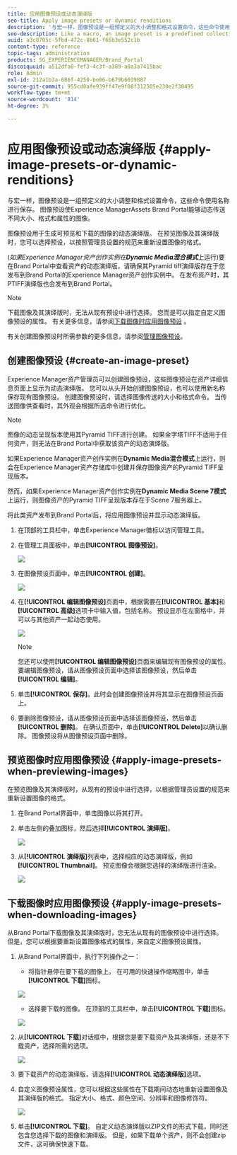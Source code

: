 ```yaml
---
title: 应用图像预设或动态演绎版
seo-title: Apply image presets or dynamic renditions
description: '与宏一样，图像预设是一组预定义的大小调整和格式设置命令，这些命令使用名称进行保存。 图像预设使Experience ManagerAssets Brand Portal能够动态传送不同大小、格式和属性的图像。 '
seo-description: Like a macro, an image preset is a predefined collection of sizing and formatting commands saved under a name. Image presets enable Experience Manager Assets Brand Portal to dynamically deliver images of different sizes, formats, and properties.
uuid: a3c8705c-5fbd-472c-8b61-f65b3e552c1b
content-type: reference
topic-tags: administration
products: SG_EXPERIENCEMANAGER/Brand_Portal
discoiquuid: a512dfa0-fef3-4c3f-a389-a0a3a7415bac
role: Admin
exl-id: 212a1b3a-686f-4250-be06-b679b6039887
source-git-commit: 955cd8afe939ff47e9f08f312505e230e2f38495
workflow-type: tm+mt
source-wordcount: '814'
ht-degree: 3%

---
```


# 应用图像预设或动态演绎版 {#apply-image-presets-or-dynamic-renditions}

与宏一样，图像预设是一组预定义的大小调整和格式设置命令，这些命令使用名称进行保存。 图像预设使Experience ManagerAssets Brand Portal能够动态传送不同大小、格式和属性的图像。

图像预设用于生成可预览和下载的图像的动态演绎版。 在预览图像及其演绎版时，您可以选择预设，以按照管理员设置的规范来重新设置图像的格式。

(*如果Experience Manager资产创作实例在&#x200B;**Dynamic Media混合模式***上运行)要在Brand Portal中查看资产的动态演绎版，请确保其Pyramid tiff演绎版存在于您发布到Brand Portal的Experience Manager资产创作实例中。 在发布资产时，其PTIFF演绎版也会发布到Brand Portal。

>[!NOTE]
>
>下载图像及其演绎版时，无法从现有预设中进行选择。 您而是可以指定自定义图像预设的属性。 有关更多信息，请参阅[下载图像时应用图像预设](../using/brand-portal-image-presets.md#main-pars-text-1403412644) 。


有关创建图像预设时所需参数的更多信息，请参阅[管理图像预设](../using/brand-portal-image-presets.md)。

## 创建图像预设 {#create-an-image-preset}

Experience Manager资产管理员可以创建图像预设，这些图像预设在资产详细信息页面上显示为动态演绎版。 您可以从头开始创建图像预设，也可以使用新名称保存现有图像预设。 创建图像预设时，请选择图像传送的大小和格式命令。 当传送图像供查看时，其外观会根据所选命令进行优化。

>[!NOTE]
>
>图像的动态呈现版本使用其Pyramid TIFF进行创建。 如果金字塔TIFF不适用于任何资产，则无法在Brand Portal中获取该资产的动态演绎版。
>
>如果Experience Manager资产创作实例在&#x200B;**Dynamic Media混合模式**&#x200B;上运行，则会在Experience Manager资产存储库中创建并保存图像资产的Pyramid TIFF呈现版本。
>
>然而，如果Experience Manager资产创作实例在&#x200B;**Dynamic Media Scene 7模式**&#x200B;上运行，则图像资产的Pyramid TIFF呈现版本存在于Scene 7服务器上。
>
>将此类资产发布到Brand Portal后，将应用图像预设并显示动态演绎版。


1. 在顶部的工具栏中，单击Experience Manager徽标以访问管理工具。

1. 在管理工具面板中，单击&#x200B;**[!UICONTROL 图像预设]**。

   ![](assets/admin-tools-panel-4.png)

1. 在图像预设页面中，单击&#x200B;**[!UICONTROL 创建]**。

   ![](assets/image_preset_homepage.png)

1. 在&#x200B;**[!UICONTROL 编辑图像预设]**&#x200B;页面中，根据需要在&#x200B;**[!UICONTROL 基本]**&#x200B;和&#x200B;**[!UICONTROL 高级]**&#x200B;选项卡中输入值，包括名称。 预设显示在左窗格中，并可以与其他资产一起动态使用。

   ![](assets/image_preset_create.png)

   >[!NOTE]
   >
   >您还可以使用&#x200B;**[!UICONTROL 编辑图像预设]**&#x200B;页面来编辑现有图像预设的属性。 要编辑图像预设，请从图像预设页面中选择该图像预设，然后单击&#x200B;**[!UICONTROL 编辑]**。

1. 单击&#x200B;**[!UICONTROL 保存]**。此时会创建图像预设并将其显示在图像预设页面上。
1. 要删除图像预设，请从图像预设页面中选择该图像预设，然后单击&#x200B;**[!UICONTROL 删除]**。 在确认页面中，单击&#x200B;**[!UICONTROL Delete]**&#x200B;以确认删除。 图像预设将从图像预设页面中删除。

## 预览图像时应用图像预设  {#apply-image-presets-when-previewing-images}

在预览图像及其演绎版时，从现有的预设中进行选择，以根据管理员设置的规范来重新设置图像的格式。

1. 在Brand Portal界面中，单击图像以将其打开。
1. 单击左侧的叠加图标，然后选择&#x200B;**[!UICONTROL 演绎版]**。

   ![](assets/image-preset-previewrenditions.png)

1. 从&#x200B;**[!UICONTROL 演绎版]**&#x200B;列表中，选择相应的动态演绎版，例如&#x200B;**[!UICONTROL Thumbnail]**。 预览图像会根据您选择的演绎版进行渲染。

   ![](assets/image-preset-previewrenditionthumbnail.png)

## 下载图像时应用图像预设 {#apply-image-presets-when-downloading-images}

从Brand Portal下载图像及其演绎版时，您无法从现有的图像预设中进行选择。 但是，您可以根据要重新设置图像格式的属性，来自定义图像预设属性。

1. 从Brand Portal界面中，执行下列操作之一：

   * 将指针悬停在要下载的图像上。 在可用的快速操作缩略图中，单击&#x200B;**[!UICONTROL 下载]**&#x200B;图标。

   ![](assets/downloadsingleasset.png)

   * 选择要下载的图像。 在顶部的工具栏中，单击&#x200B;**[!UICONTROL 下载]**&#x200B;图标。

   ![](assets/downloadassets.png)

1. 从&#x200B;**[!UICONTROL 下载]**&#x200B;对话框中，根据您是要下载资产及其演绎版，还是不下载资产，选择所需的选项。

   ![](assets/donload-assets-dialog.png)

1. 要下载资产的动态演绎版，请选择&#x200B;**[!UICONTROL 动态演绎版]**&#x200B;选项。
1. 自定义图像预设属性，您可以根据这些属性在下载期间动态地重新设置图像及其演绎版的格式。 指定大小、格式、颜色空间、分辨率和图像修饰符。

   ![](assets/dynamicrenditions.png)

1. 单击&#x200B;**[!UICONTROL 下载]**。 自定义动态演绎版以ZIP文件的形式下载，同时还包含您选择下载的图像和演绎版。 但是，如果下载单个资产，则不会创建zip文件，这可确保快速下载。
